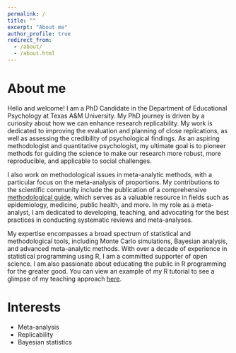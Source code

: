 ```yaml
---
permalink: /
title: ""
excerpt: "About me"
author_profile: true
redirect_from: 
  - /about/
  - /about.html
---
```

# About me

Hello and welcome! I am a PhD Candidate in the Department of Educational Psychology at Texas A&M University. My PhD journey is driven by a curiosity about how we can enhance research replicability. My work is dedicated to improving the evaluation and planning of close replications, as well as assessing the credibility of psychological findings. As an aspiring methodologist and quantitative psychologist, my ultimate goal is to pioneer methods for guiding the science to make our research more robust, more reproducible, and applicable to social challenges.

I also work on methodological issues in meta-analytic methods, with a particular focus on the meta-analysis of proportions. My contributions to the scientific community include the publication of a comprehensive [methodological guide](https://www.researchgate.net/publication/375451196_Conducting_Meta-analyses_of_Proportions_in_R), which serves as a valuable resource in fields such as epidemiology, medicine, public health, and more. In my role as a meta-analyst, I am dedicated to developing, teaching, and advocating for the best practices in conducting systematic reviews and meta-analyses.

My expertise encompasses a broad spectrum of statistical and methodological tools, including Monte Carlo simulations, Bayesian analysis, and advanced meta-analytic methods. With over a decade of experience in statistical programming using R, I am a committed supporter of open science. I am also passionate about educating the public in R programming for the greater good. You can view an example of my R tutorial to see a glimpse of my teaching approach [here](https://www.youtube.com/watch?v=2wbXTFvaRnM&t=764s).

# Interests 
- Meta-analysis 
- Replicability
- Bayesian statistics

